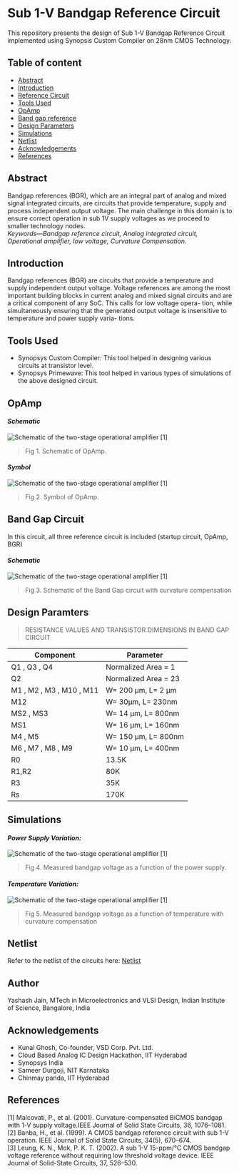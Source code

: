 # Sub 1-V Bandgap Reference Circuit
This repository presents the design of Sub 1-V Bandgap Reference Circuit implemented using Synopsis Custom Compiler on 28nm CMOS Technology.

## Table of content

- [Abstract](https://github.com/yashashjain/BGR_Circuit/edit/main/README.md)<br/>
- [Introduction](#Introduction)<br/>
- [Reference Circuit]()<br/>
- [Tools Used]()<br/>
- [OpAmp]()<br/>
- [Band gap reference]()<br/>
- [Design Parameters]()<br/>
- [Simulations]()<br/>
- [Netlist]()<br/>
- [Acknowledgements]()<br/>
- [References]()

## Abstract
Bandgap  references  (BGR),  which  are  an integral   part   of   analog   and   mixed   signal   integrated circuits, are circuits that provide temperature, supply and process independent  output voltage. The main challenge in  this domain  is  to  ensure  correct  operation  in  sub  1V supply  voltages  as  we  proceed  to  smaller  technology nodes.<br/>
*Keywords—Bandgap reference circuit, Analog integrated circuit, Operational amplifier, low voltage, Curvature Compensation.*

## <a name="Introduction"></a>Introduction
Bandgap references (BGR) are circuits that provide a
temperature and supply independent output voltage. Voltage
references are among the most important building blocks in
current analog and mixed signal circuits and are a critical
component of any SoC. This calls for low voltage opera-
tion, while simultaneously ensuring that the generated output
voltage is insensitive to temperature and power supply varia-
tions.

## Tools Used
- Synopsys Custom Compiler: This tool helped in designing various circuits at transistor level.
- Synopsys Primewave: This tool helped in various types of simulations of the above designed circuit.

## OpAmp 
#### *Schematic*
![Schematic of the two-stage operational amplifier [1]](/files/circuit_images/opamp_symbol.png)
> Fig 1. Schematic of OpAmp.
#### *Symbol*
![Schematic of the two-stage operational amplifier [1]](/files/circuit_images/opamp_symbol.png)
> Fig 2. Symbol of OpAmp.
## Band Gap Circuit
In this circuit, all three reference circuit is included (startup circuit, OpAmp, BGR)
#### *Schematic*
![Schematic of the two-stage operational amplifier [1]](/files/circuit_images/opamp_symbol.png)
> Fig 3. Schematic of the Band Gap circuit with curvature compensation


## Design Paramters 
> RESISTANCE VALUES AND TRANSISTOR DIMENSIONS IN BAND GAP CIRCUIT  

|         Component           |      Parameter       | 
|-----------------------------|----------------------|
| Q1 , Q3 , Q4                | Normalized Area = 1  | 
| Q2                          | Normalized Area = 23 |                            
| M1  , M2 , M3 , M10 , M11   | W= 200 μm, L= 2 μm   | 
| M12                         | W= 30μm, L= 230nm    | 
| MS2 , MS3                   | W= 14 μm, L= 800nm   |  
| MS1                         | W= 16 μm, L= 160nm   | 
| M4 , M5                     | W= 150 μm, L= 800nm  | 
| M6 , M7 , M8 , M9           | W= 10 μm, L= 400nm   |  
| R0                          |      13.5K           | 
| R1,R2                       |       80K            | 
| R3                          |       35K            | 
| Rs                          |      170K            | 

## Simulations
#### *Power Supply Variation:*
![Schematic of the two-stage operational amplifier [1]](/files/circuit_images/opamp_symbol.png)
> Fig 4. Measured bandgap voltage as a function of the power supply.
#### *Temperature Variation:*
![Schematic of the two-stage operational amplifier [1]](/files/circuit_images/opamp_symbol.png)
> Fig 5. Measured bandgap voltage as a function of temperature with curvature compensation

## Netlist
Refer to the netlist of the circuits here: [Netlist](/files/Netlist)

## Author
Yashash Jain, MTech in Microelectronics and VLSI Design, Indian Institute of Science, Bangalore, India

## Acknowledgements
- Kunal Ghosh, Co-founder, VSD Corp. Pvt. Ltd.<br/>
- Cloud Based Analog IC Design Hackathon, IIT Hyderabad<br/>
- Synopsys India<br/>
- Sameer Durgoji, NIT Karnataka<br/>
- Chinmay panda, IIT Hyderabad<br/>

## References
[1] Malcovati,   P.,   et   al.   (2001).   Curvature-compensated   BiCMOS bandgap  with  1-V  supply  voltage.IEEE  Journal  of  Solid  State Circuits, 36, 1076–1081.<br/>
[2] Banba, H., et al. (1999). A CMOS bandgap reference circuit with sub 1-V operation. IEEE Journal of Solid State Circuits, 34(5), 670–674.<br/>
[3] Leung,  K.  N.,  Mok,  P.  K.  T.  (2002).  A  sub  1-V  15-ppm/°C  CMOS bandgap  voltage  reference  without  requiring  low  threshold  voltage device. IEEE Journal of Solid-State Circuits, 37, 526–530.<br/>


